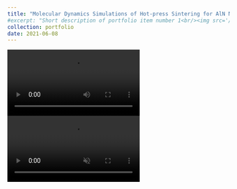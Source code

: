 ```yaml
---
title: "Molecular Dynamics Simulations of Hot-press Sintering for AlN Nanoceramics"
#excerpt: "Short description of portfolio item number 1<br/><img src='/images/movies/mmm.gif'>"
collection: portfolio
date: 2021-06-08
---
```


<video src="{{ base_path }}/images/movies/AlN-8.mp4" controls="controls" style="max-width: 700px;">
</video>

<video muted="" autoplay="autoplay" controls="controls">
  <source src="{{ base_path }}/images/movies/AlN-8.mp4" type="video/mp4">
  Your browser does not support the video tag.
</video>

